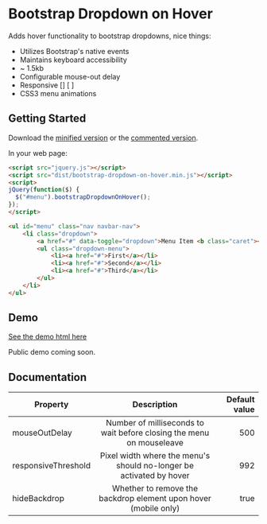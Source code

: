 # Bootstrap Dropdown on Hover

Adds hover functionality to bootstrap dropdowns, nice things:

+ Utilizes Bootstrap's native events
+ Maintains keyboard accessibility
+ ~ 1.5kb
+ Configurable mouse-out delay
+ Responsive [] [  ]
+ CSS3 menu animations

## Getting Started

Download the [minified version][min] or the [commented version][max].

[min]: https://raw.github.com/millerbennett/jquery-bootstrap-dropdown-on-hover/master/dist/jquery.bootstrap-dropdown-on-hover.min.js
[max]: https://raw.github.com/millerbennett/jquery-bootstrap-dropdown-on-hover/master/dist/jquery.bootstrap-dropdown-on-hover.js

In your web page:

```html
<script src="jquery.js"></script>
<script src="dist/bootstrap-dropdown-on-hover.min.js"></script>
<script>
jQuery(function($) {
  $("#menu").bootstrapDropdownOnHover();
});
</script>
```

```html
<ul id="menu" class="nav navbar-nav">
	<li class="dropdown">
	    <a href="#" data-toggle="dropdown">Menu Item <b class="caret"></b></a>
	    <ul class="dropdown-menu">
	        <li><a href="#">First</a></li>
	        <li><a href="#">Second</a></li>
	        <li><a href="#">Third</a></li>
	    </ul>
	</li>
</ul>
```

## Demo
[See the demo html here](https://raw.github.com/millerbennett/jquery-bootstrap-dropdown-on-hover/master/demo/demo.html)

Public demo coming soon.

## Documentation

| Property            | Description                                                              | Default value  |
| ------------------- |:------------------------------------------------------------------------:| --------------:|
| mouseOutDelay       | Number of milliseconds to wait before closing the menu on mouseleave     | 500            |
| responsiveThreshold | Pixel width where the menu's should no-longer be activated by hover      | 992            |
| hideBackdrop        | Whether to remove the backdrop element upon hover (mobile only)          | true           |
